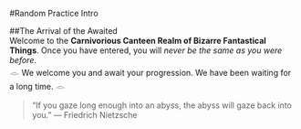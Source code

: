 #Random Practice Intro  

##The Arrival of the Awaited  
Welcome to the **Carnivorious Canteen Realm of Bizarre Fantastical Things**. Once you have entered, you will *never be the same as you were before*.  
𓁹 We welcome you and await your progression. We have been waiting for a long time. 𓁹  
>“If you gaze long enough into an abyss, the abyss will gaze back into you.” — Friedrich Nietzsche
